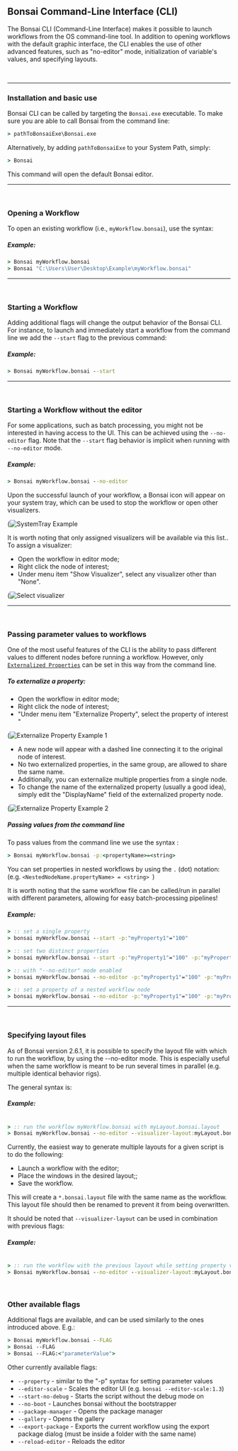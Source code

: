## Bonsai Command-Line Interface (CLI)

The Bonsai CLI (Command-Line Interface) makes it possible to launch workflows from the OS command-line tool. In addition to opening workflows with the default graphic interface, the CLI enables the use of other advanced features, such as "no-editor" mode, initialization of variable's values, and specifying layouts.


&nbsp;
___
### Installation and basic use
Bonsai CLI can be called by targeting the ```Bonsai.exe``` executable. To make sure you are able to call Bonsai from the command line:

```cmd
> pathToBonsaiExe\Bonsai.exe
```
Alternatively, by adding ```pathToBonsaiExe``` to your System Path, simply:

```cmd
> Bonsai
```

This command will open the default Bonsai editor.

___
&nbsp;
### Opening a Workflow

To open an existing workflow (i.e., ```myWorkflow.bonsai```), use the syntax:

##### Example:

```cmd
> Bonsai myWorkflow.bonsai
> Bonsai "C:\Users\User\Desktop\Example\myWorkflow.bonsai"
```
___
&nbsp;
### Starting a Workflow

Adding additional flags will change the output behavior of the Bonsai CLI. For instance, to launch and immediately start a workflow from the command line we add the ```--start``` flag to the previous command:


##### Example:
```cmd
> Bonsai myWorkflow.bonsai --start
```

___
&nbsp;
### Starting a Workflow without the editor


For some applications, such as batch processing, you might not be interested in having access to the UI. This can be achieved using the ```--no-editor``` flag. Note that the ```--start``` flag behavior is implicit when running with ```--no-editor``` mode.


##### Example:
```cmd
> Bonsai myWorkflow.bonsai --no-editor
```

Upon the successful launch of your workflow, a Bonsai icon will appear on your system tray, which can be used to stop the workflow or open other visualizers.

(![SystemTray Example](~/images/Article_CLI_SystemTrayBonsai.png)

It is worth noting that only assigned visualizers will be available via this list.. To assign a visualizer:
- Open the workflow in editor mode;
- Right click the node of interest;
- Under menu item "Show Visualizer", select any visualizer other than "None".

(![Select visualizer](~/images/Article_CLI_Select_visualizer.png)


___
&nbsp;
### Passing parameter values to workflows

One of the most useful features of the CLI is the ability to pass different values to different nodes before running a workflow. However, only [`Externalized Properties`](https://bonsai-rx.org/docs/property-mapping/) can be set in this way from the command line. 

##### To externalize a property:
- Open the workflow in editor mode;
- Right click the node of interest;
- "Under menu item "Externalize Property", select the property of interest "

(![Externalize Property Example 1](~/images/Article_CLI_extern_prop_example.png)

- A new node will appear with a dashed line connecting it to the original node of interest.
- No two externalized properties, in the same group, are allowed to share the same name.
- Additionally, you can externalize multiple properties from a single node.
- To change the name of the externalized property (usually a good idea), simply edit the "DisplayName" field of the externalized property node.

(![Externalize Property Example 2](~/images/Article_CLI_extern_prop_example_2.png)

##### Passing values from the command line
To pass values from the command line we use the syntax :

```cmd
> Bonsai myWorkflow.bonsai -p:<propertyName>=<string>
```
You can set properties in nested workflows by using the ```.``` (dot) notation: (e.g. ```<NestedNodeName.propertyName> = <string> ```)

It is worth noting that the same workflow file can be called/run in parallel with different parameters, allowing for easy batch-processing pipelines!

##### Example:
```cmd
> :: set a single property
> bonsai myWorkflow.bonsai --start -p:"myProperty1"="100"

> :: set two distinct properties
> bonsai myWorkflow.bonsai --start -p:"myProperty1"="100" -p:"myProperty2"="200"

> :: with "--no-editor" mode enabled
> bonsai myWorkflow.bonsai --no-editor -p:"myProperty1"="100" -p:"myProperty2"="200"

> :: set a property of a nested workflow node
> bonsai myWorkflow.bonsai --no-editor -p:"myProperty1"="100" -p:"myProperty2"="200" -p:"myNestedNode.myProperty1"="Horizontal"
```
___
&nbsp;
### Specifying layout files
As of Bonsai version 2.6.1, it is possible to specify the layout file with which to run the workflow, by using the --no-editor mode. This is especially useful when the same workflow is meant to be run several times in parallel (e.g. multiple identical behavior rigs).

The general syntax is:

##### Example:
```cmd

> :: run the workflow myWorkflow.bonsai with myLayout.bonsai.layout
> Bonsai myWorkflow.bonsai --no-editor --visualizer-layout:myLayout.bonsai.layout
```

Currently, the easiest way to generate multiple layouts for a given script is to do the following:
- Launch a workflow with the editor;
- Place the windows in the desired layout;;
- Save the workflow.

This will create a ```*.bonsai.layout``` file with the same name as the workflow. This layout file should then be renamed to prevent it from being overwritten.

It should be noted that ```--visualizer-layout``` can be used in combination with previous flags:

##### Example:
```cmd

> :: run the workflow with the previous layout while setting property values
> Bonsai myWorkflow.bonsai --no-editor --visualizer-layout:myLayout.bonsai.layout -p:"myProperty1"="100" -p:"myProperty2"="200" -p:"myNestedNode.myProperty1"="Horizontal"

```

&nbsp;

### Other available flags
Additional flags are available, and can be used similarly to the ones introduced above. E.g.:

```cmd
> Bonsai myWorkflow.bonsai --FLAG
> Bonsai --FLAG
> Bonsai --FLAG:<"parameterValue">
```

Other currently available flags:

- ```--property``` - similar to the "-p" syntax for setting parameter values
- ```--editor-scale``` - Scales the editor UI (e.g. ```bonsai --editor-scale:1.3```)
- ```--start-no-debug``` - Starts the script without the debug mode on
- ```--no-boot``` - Launches bonsai without the bootstrapper
- ```--package-manager``` - Opens the package manager
- ```--gallery``` - Opens the gallery
- ```--export-package``` - Exports the current workflow using the export package dialog (must be inside a folder with the same name)
- ```--reload-editor``` - Reloads the editor



